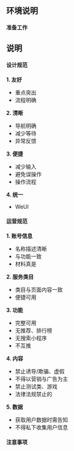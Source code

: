 ## **环境说明**

#### 准备工作

## **说明**

#### **设计规范**

**1. 友好**

- 重点突出
- 流程明确

**2. 清晰**

- 导航明确
- 减少等待
- 异常反馈

**3. 便捷**

- 减少输入
- 避免误操作
- 操作流程

**4. 统一**

- WeUI

#### **运营规范**

**1. 账号信息**

- 名称描述清晰
- 与功能一致
- 材料真是

**2. 服务类目**

- 类目与页面内容一致
- 便捷可用

**3. 功能**

- 完整可用
- 无推荐、排行榜
- 无搜索小程序
- 不互推

**4. 内容**

- 禁止诱导/欺骗、虚假
- 不得以营销与广告为主
- 禁止测试类、游戏
- 法律法规禁止的

**5. 数据**

- 获取用户数据时需告知
- 不得私下收集用户信息

#### 注意事项
